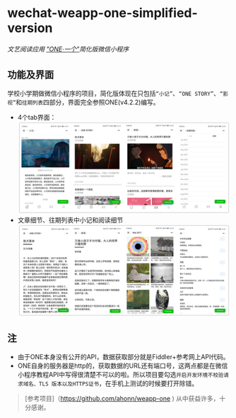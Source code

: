 # wechat-weapp-one-simplified-version
###### 文艺阅读应用 ["ONE·一个"](http://wufazhuce.com/)简化版微信小程序
## 功能及界面
学校小学期做微信小程序的项目，简化版体现在只包括`“小记”`、`“ONE STORY”`、`“影视”`和`往期列表`四部分，界面完全参照ONE(v4.2.2)编写。<br>
* 4个tab界面：<br>
![image](https://github.com/heziximu/wechat-weapp-one-simplified-version/raw/master/Screenshot/4tabs.jpg)<br>
* 文章细节、往期列表中小记和阅读细节<br>
![image](https://github.com/heziximu/wechat-weapp-one-simplified-version/raw/master/Screenshot/details.jpg)<br>



## 注
* 由于ONE本身没有公开的API，数据获取部分就是Fiddler+参考网上API代码。<br>
* ONE自身的服务器是http的，获取数据的URL还有端口号，这两点都是在微信小程序教程API中写得很清楚不可以的啦。所以项目要勾选`开启开发环境不校验请求域名、TLS 版本以及HTTPS证书`，在手机上测试的时候要打开除错。<br>
> [参考项目]（https://github.com/ahonn/weapp-one ) 从中获益许多，十分感谢。
